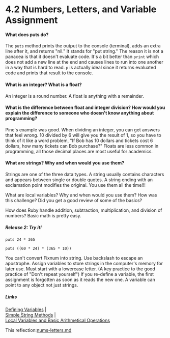# 4.2 Numbers, Letters, and Variable Assignment

#### What does puts do?
The `puts` method prints the output to the console (terminal), adds an extra line after it, and returns "nil." It stands for "put string." The reason it is not a panacea is that it doesn't evaluate code. It's a bit better than `print` which does not add a new line at the end and causes lines to run into one another in a way that is hard to read. `p` is actually ideal since it returns evaluated code and prints that result to the console.

#### What is an integer? What is a float?
An integer is a round number. A float is anything with a remainder. 

#### What is the difference between float and integer division? How would you explain the difference to someone who doesn't know anything about programming?

Pine's example was good. When dividing an integer, you can get answers that feel wrong. 10 divided by 6 will give you the result of 1, so you have to think of it like a word problem, "If Bob has 10 dollars and tickets cost 6 dollars, how many tickets can Bob purchase?" Floats are less common in programming, all those decimal places are most useful for academics.

#### What are strings? Why and when would you use them? 
Strings are one of the three data types. A string usually contains characters and appears between single or double quotes. A string ending with an exclamation point modifies the original. You use them all the time!!!

What are local variables? Why and when would you use them?
How was this challenge? Did you get a good review of some of the basics?

How does Ruby handle addition, subtraction, multiplication, and division of numbers?
Basic math is pretty easy.

##### Release 2: Try it!

<!-- hours in a year -->
<!-- # 24 hours in 1 day; 365 days in 1 year -->
```
puts 24 * 365
```

<!-- # minutes in a decade -->
<!-- # 60 minutes in 1 hour; 24 hours in 1 day. 365 days in 1 year. -->
```
puts ((60 * 24) * (365 * 10))
```

<!-- Notes from ch. 3 and 4 (Learn to Program) -->
You can't convert Fixnum into string.
Use backslash to escape an apostrophe.
Assign variables to store strings in the computer's memory for later use. Must start with a lowercase letter. (A key practice to the good practice of "Don't repeat yourself")
If you re-define a variable, the first assignment is forgotten as soon as it reads the new one. 
A variable can point to any object not just strings.

##### Links
[Defining Variables](https://github.com/jreeserunyan/phase-0/blob/master/week-4/defining-variables.rb)  |  
[Simple String Methods](https://github.com/jreeserunyan/phase-0/blob/master/week-4/simple-string.rb)  |  
[Local Variables and Basic Arithmetical Operations](https://github.com/jreeserunyan/phase-0/blob/master/week-4/basic-math.rb)

This reflection:[nums-letters.md](https://github.com/jreeserunyan/phase-0/blob/master/week-4/nums-letters.md) 

